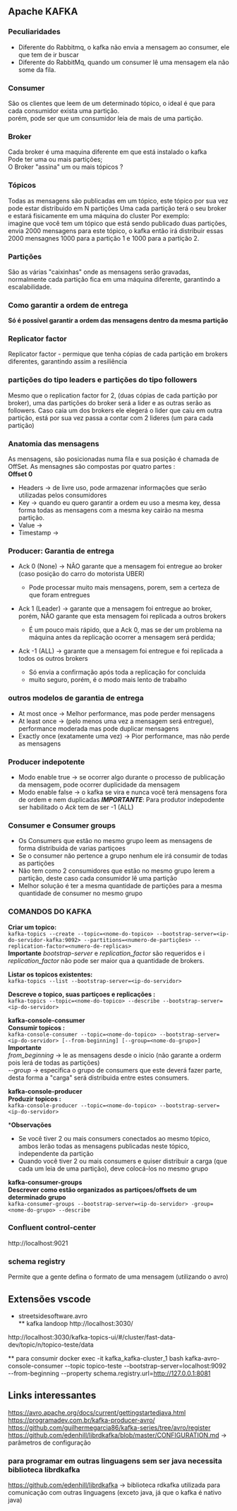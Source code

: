 ## Apache KAFKA

### Peculiaridades
* Diferente do Rabbitmq, o kafka não envia a mensagem ao consumer, ele que tem de ir buscar
* Diferente do RabbitMq, quando um consumer lê uma mensagem ela não some da fila.

### Consumer 
São os clientes que leem de um determinado tópico, o ideal é que para cada consumidor exista uma partição.   
porém, pode ser que um consumidor leia de mais de uma partição.   


### Broker 
Cada broker é uma maquina diferente em que está instalado o kafka  
Pode ter uma ou mais partições;  
O Broker "assina" um ou mais tópicos ?


### Tópicos   
Todas as mensagens são publicadas em um tópico, este tópico por sua vez pode estar distribuido em N partições
Uma cada partição terá o seu broker e estará fisicamente em uma máquina do cluster
Por exemplo:   
imagine que você tem um tópico que está sendo publicado duas partições, envia 2000 mensagens para este tópico, o kafka então irá distribuir essas 2000 mensagnes 1000 para a partição 1 e 1000 para a partição 2.

### Partições
São as várias "caixinhas" onde as mensagens serão gravadas, normalmente cada partição fica em uma máquina diferente, garantindo a escalabilidade.

### Como garantir a ordem de entrega   
**Só é possível garantir a ordem das mensagens dentro da mesma partição**

### Replicator factor  
Replicator factor - permique que tenha cópias de cada partição em brokers diferentes, garantindo assim a resiliência 

### partições do tipo leaders e partições do tipo followers 
Mesmo que o replication factor for 2, (duas cópias de cada partição por broker), uma das partições do broker será a lider e as outras serão as followers. Caso caia um dos brokers ele elegerá o lider que caiu em outra partição, está por sua vez passa a contar com 2 lideres (um para cada partição)



### Anatomia das mensagens
As mensagens, são posicionadas numa fila e sua posição é chamada de OffSet. 
As mensagnes são compostas por quatro partes :  
**Offset 0**
* Headers &rarr; de livre uso, pode armazenar informações que serão utilizadas pelos consumidores
* Key &rarr; quando eu quero garantir a ordem eu uso a mesma key, dessa forma todas as mensagens com a mesma key cairão na mesma partição.
* Value &rarr; 
* Timestamp &rarr; 


### Producer: Garantia de entrega 
* Ack 0 (None) &rarr; NÃO garante que a mensagem foi entregue ao broker (caso posição do carro do motorista UBER)
    * Pode processar muito mais mensagens, porem, sem a certeza de que foram entregues

* Ack 1 (Leader) &rarr; garante que a mensagem foi entregue ao broker, porém, NÃO garante que esta mensagem foi replicada a outros brokers
    * É um pouco mais rápido, que a Ack 0, mas se der um problema na máquina antes da replicação ocorrer a mensagem será perdida;

* Ack -1 (ALL) &rarr; garante que a mensagem foi entregue e foi replicada a todos os outros brokers 
    * Só envia a confirmação após toda a replicação for concluida
    * muito seguro, porém, é o modo mais lento de trabalho 

### outros modelos de garantia de entrega 
* At most once &rarr; Melhor performance, mas pode perder mensagens 
* At least once &rarr; (pelo menos uma vez a mensagem será entregue), performance moderada mas pode duplicar mensagens 
* Exactly once (exatamente uma vez) &rarr; Pior performance, mas não perde as mensagens 

### Producer indepotente  
* Modo enable true &rarr; se ocorrer algo durante o processo de publicação da mensagem, pode ocorrer duplicidade da mensagem
* Modo enable false &rarr; o kafka se vira e nunca você terá mensagens fora de ordem e nem duplicadas 
***IMPORTANTE***: Para produtor indepodente ser habilitado o _Ack_ tem de ser -1 (ALL)

### Consumer e Consumer groups 
* Os Consumers que estão no mesmo grupo leem as mensagens de forma distribuida de varias partiçoes 
* Se o consumer não pertence a grupo nenhum ele irá consumir de todas as partições
* Não tem como 2 consumidores que estão no mesmo grupo lerem a partição, deste caso cada consumidor lê uma partição
* Melhor solução é ter a mesma quantidade de partições para a mesma quantidade de consumer no mesmo grupo 


### COMANDOS DO KAFKA 
**Criar um topico:**   
```kafka-topics --create --topic=<nome-do-topico> --bootstrap-server=<ip-do-servidor-kafka:9092> --partitions=<numero-de-partições> --replication-factor=<numero-de-replicas>```   
**Importante** 
_bootstrap-server_ e _replication\_factor_ são requeridos e i _replication\_factor_ não pode ser maior qua a quantidade de brokers.

**Listar os topicos existentes:**   
```kafka-topics --list --bootstrap-server=<ip-do-servidor>```   

**Descreve o topico, suas partiçoes e replicações :**   
```kafka-topics --topic=<nome-do-topico> --describe --bootstrap-server=<ip-do-servidor>```   


**kafka-console-consumer**  
**Consumir topicos  :**   
```kafka-console-consumer --topic=<nome-do-topico> --bootstrap-server=<ip-do-servidor> [--from-beginning] [--group=<nome-do-grupo>]```   
**Importante**  
_from\_beginning_ &rarr; le as mensagens desde o inicio (não garante a orderm pois lerá de todas as partições)    
_--group_ &rarr; especifica o grupo de consumers que este deverá fazer parte, desta forma a "carga" será distribuida entre estes consumers.   

**kafka-console-producer**  
**Produzir topicos  :**   
```kafka-console-producer --topic=<nome-do-topico> --bootstrap-server=<ip-do-servidor> ```   

***Observações**  
* Se você tiver 2 ou mais consumers conectados ao mesmo tópico, ambos lerão todas as mensagens publicadas neste tópico, independente da partição 
* Quando você tiver 2 ou mais consumers e quiser distribuir a carga (que cada um leia de uma partição), deve colocá-los no mesmo grupo 


**kafka-consumer-groups**  
**Descrever como estão organizados as partiçoes/offsets de um determinado grupo**   
```kafka-consumer-groups --bootstrap-server=<ip-do-servidor> -group=<nome-do-grupo> --describe```   


### Confluent control-center  
http://localhost:9021   

### schema registry   
Permite que a gente defina o formato de uma mensagem (utilizando o avro)  


## Extensões vscode 
* streetsidesoftware.avro  
** kafka landoop
http://localhost:3030/

http://localhost:3030/kafka-topics-ui/#/cluster/fast-data-dev/topic/n/topico-teste/data


** para consumir 
docker exec -it kafka_kafka-cluster_1 bash 
kafka-avro-console-consumer --topic topico-teste --bootstrap-server=localhost:9092 --from-beginning --property schema.registry.url=http://127.0.0.1:8081


## Links interessantes 
https://avro.apache.org/docs/current/gettingstartedjava.html
https://programadev.com.br/kafka-producer-avro/   
https://github.com/guilhermegarcia86/kafka-series/tree/avro/register   
https://github.com/edenhill/librdkafka/blob/master/CONFIGURATION.md &rarr; parâmetros de configuração

### para programar em outras linguagens sem ser java necessita biblioteca librdkafka
https://github.com/edenhill/librdkafka &rarr; biblioteca rdkafka utilizada para comunicação com outras linguagens (exceto java, já que o kafka é nativo java)


